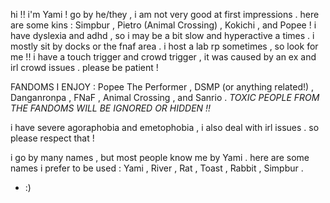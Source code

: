 hi !! i'm Yami ! go by he/they , i am not very good at first impressions . here are some kins : Simpbur , Pietro (Animal Crossing) , Kokichi , and Popee ! i have dyslexia and adhd , so i may be a bit slow and hyperactive a times .
i mostly sit by docks or the fnaf area . i host a lab rp sometimes , so look for me !! i have a touch trigger and crowd trigger , it was caused by an ex and irl crowd issues . please be patient !

FANDOMS I ENJOY : Popee The Performer , DSMP (or anything related!) , Danganronpa , FNaF , Animal Crossing , and Sanrio . _TOXIC PEOPLE FROM THE FANDOMS WILL BE IGNORED OR HIDDEN !!_

i have severe agoraphobia and emetophobia , i also deal with irl issues . so please respect that !

i go by many names , but most people know me by Yami .
here are some names i prefer to be used : Yami , River , Rat , Toast , Rabbit , Simpbur .
- :)
